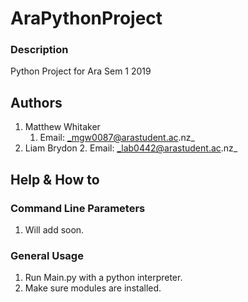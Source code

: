 # AraPythonProject
### Description
Python Project for Ara Sem 1 2019




## Authors

1. Matthew Whitaker 
    1. Email: _mgw0087@arastudent.ac.nz_
2. Liam Brydon 
    2. Email: _lab0442@arastudent.ac.nz_

## Help & How to

### Command Line Parameters

1. Will add soon.

### General Usage

1. Run Main.py with a python interpreter.
2. Make sure modules are installed.